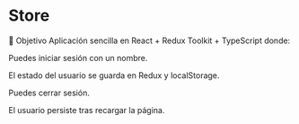 # Store
🎯 Objetivo
Aplicación sencilla en React + Redux Toolkit + TypeScript donde:

Puedes iniciar sesión con un nombre.

El estado del usuario se guarda en Redux y localStorage.

Puedes cerrar sesión.

El usuario persiste tras recargar la página.